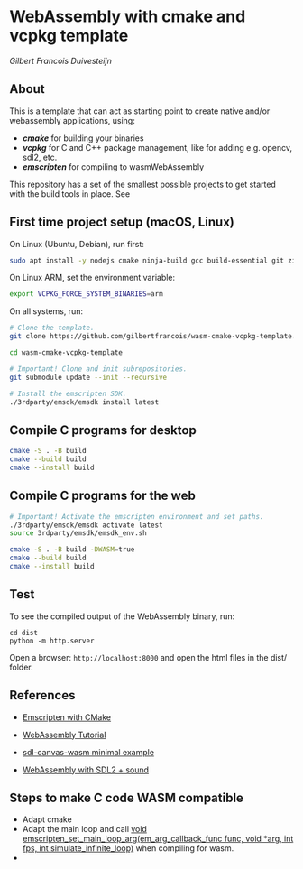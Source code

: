 # WebAssembly with cmake and vcpkg template

_Gilbert Francois Duivesteijn_



## About

This is a template that can act as starting point to create native and/or webassembly applications, using:

- ***cmake*** for building your binaries
- ***vcpkg*** for C and C++ package management, like for adding e.g. opencv, sdl2, etc.
- ***emscripten*** for compiling to wasmWebAssembly

This repository has a set of the smallest possible projects to get started with the build tools in place. See 




## First time project setup (macOS, Linux)

On Linux (Ubuntu, Debian), run first:

```sh
sudo apt install -y nodejs cmake ninja-build gcc build-essential git zip unzip curl
```

On Linux ARM, set the environment variable:

```sh
export VCPKG_FORCE_SYSTEM_BINARIES=arm
```



On all systems, run:

```sh
# Clone the template.
git clone https://github.com/gilbertfrancois/wasm-cmake-vcpkg-template.git

cd wasm-cmake-vcpkg-template

# Important! Clone and init subrepositories.
git submodule update --init --recursive

# Install the emscripten SDK.
./3rdparty/emsdk/emsdk install latest
```



## Compile C programs for desktop

```sh
cmake -S . -B build
cmake --build build
cmake --install build
```



## Compile C programs for the web

```sh
# Important! Activate the emscripten environment and set paths.
./3rdparty/emsdk/emsdk activate latest
source 3rdparty/emsdk/emsdk_env.sh

cmake -S . -B build -DWASM=true
cmake --build build
cmake --install build
```



## Test

To see the compiled output of the WebAssembly binary, run:

```
cd dist
python -m http.server
```

Open a browser: `http://localhost:8000` and open the html files in the dist/ folder.



## References

- [Emscripten with CMake](https://stunlock.gg/posts/emscripten_with_cmake/)

- [WebAssembly Tutorial](https://www.youtube.com/playlist?list=PLysLvOneEETPM_YbEyZcJ35_3pSdrj33O)
- [sdl-canvas-wasm minimal example](https://github.com/timhutton/sdl-canvas-wasm)
- [WebAssembly with SDL2 + sound](https://github.com/AlbertVeli/wasm_sdl2_test)



## Steps to make C code WASM compatible

- Adapt cmake
- Adapt the main loop and call [void emscripten_set_main_loop_arg(em_arg_callback_func func, void *arg, int fps, int simulate_infinite_loop)](https://emscripten.org/docs/api_reference/emscripten.h.html#c.emscripten_set_main_loop_arg)  when compiling for wasm. 
- 
